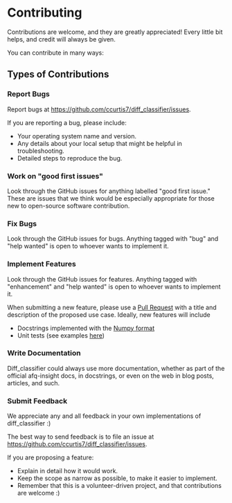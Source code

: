 # Contributing

Contributions are welcome, and they are greatly appreciated! Every little bit
helps, and credit will always be given.

You can contribute in many ways:

## Types of Contributions

### Report Bugs

Report bugs at https://github.com/ccurtis7/diff_classifier/issues.

If you are reporting a bug, please include:

- Your operating system name and version.
- Any details about your local setup that might be helpful in troubleshooting.
- Detailed steps to reproduce the bug.

### Work on "good first issues"

Look through the GitHub issues for anything labelled "good first issue." These
are issues that we think would be especially appropriate for those new to
open-source software contribution.

### Fix Bugs

Look through the GitHub issues for bugs. Anything tagged with "bug" and "help
wanted" is open to whoever wants to implement it.

### Implement Features

Look through the GitHub issues for features. Anything tagged with "enhancement"
and "help wanted" is open to whoever wants to implement it.

When submitting a new feature, please use a [Pull Request](https://scikit-learn.org/dev/developers/contributing.html#how-to-contribute) with a title and description
of the proposed use case. Ideally, new features will include

- Docstrings implemented with the [Numpy format](https://www.numpy.org/devdocs/docs/howto_document.html)
- Unit tests (see examples [here](https://github.com/ccurtis7/diff_classifier/tree/master/diff_classifier/tests))

### Write Documentation

Diff_classifier could always use more documentation, whether as part of the
official afq-insight docs, in docstrings, or even on the web in blog posts,
articles, and such.

### Submit Feedback

We appreciate any and all feedback in your own implementations of diff_classifier :)

The best way to send feedback is to file an issue at
https://github.com/ccurtis7/diff_classifier/issues.



If you are proposing a feature:

- Explain in detail how it would work.
- Keep the scope as narrow as possible, to make it easier to implement.
- Remember that this is a volunteer-driven project, and that contributions
  are welcome :)
